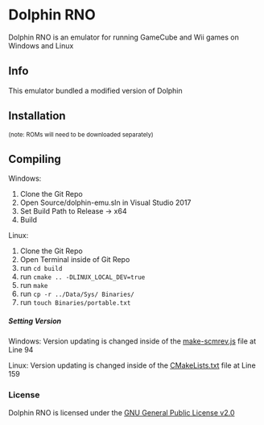 # Dolphin RNO

Dolphin RNO is an emulator for running GameCube and Wii games on Windows and Linux 


## Info
This emulator bundled a modified version of Dolphin

## Installation
<sub>(note: ROMs will need to be downloaded separately)</sub>

## Compiling

Windows: 
1) Clone the Git Repo
2) Open Source/dolphin-emu.sln in Visual Studio 2017
3) Set Build Path to Release -> x64
4) Build

Linux:
1) Clone the Git Repo
2) Open Terminal inside of Git Repo
3) run `cd build`
4) run `cmake .. -DLINUX_LOCAL_DEV=true`
5) run `make`
6) run `cp -r ../Data/Sys/ Binaries/`
7) run `touch Binaries/portable.txt`

##### Setting Version

Windows:
Version updating is changed inside of the [make-scmrev.js](Source/Core/Common/make_scmrev.h.js) file at Line 94

Linux:
Version updating is changed inside of the [CMakeLists.txt](CMakeLists.txt) file at Line 159

### License
Dolphin RNO is licensed under the [GNU General Public License v2.0](license.txt)
